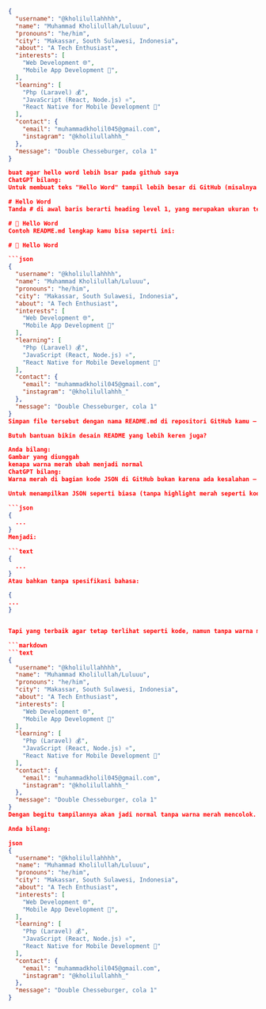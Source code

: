 ```json
{
  "username": "@kholilullahhhh",
  "name": "Muhammad Kholilullah/Luluuu",
  "pronouns": "he/him",
  "city": "Makassar, South Sulawesi, Indonesia",
  "about": "A Tech Enthusiast",
  "interests": [
    "Web Development 🌐",
    "Mobile App Development 📱",
  ],
  "learning": [
    "Php (Laravel) 💰",
    "JavaScript (React, Node.js) ⚛️",
    "React Native for Mobile Development 📱"
  ],
  "contact": {
    "email": "muhammadkholil045@gmail.com",
    "instagram": "@kholilullahhh_"
  },
  "message": "Double Chesseburger, cola 1"
}

buat agar hello word lebih bsar pada github saya
ChatGPT bilang:
Untuk membuat teks "Hello Word" tampil lebih besar di GitHub (misalnya di file README.md pada profil kamu), kamu bisa menggunakan sintaks Markdown. Berikut contoh untuk menampilkan "Hello Word" dengan ukuran besar:

# Hello Word
Tanda # di awal baris berarti heading level 1, yang merupakan ukuran terbesar dalam Markdown. Kalau kamu ingin membuatnya lebih mencolok, kamu bisa tambahkan emoji atau format lainnya:

# 👋 Hello Word
Contoh README.md lengkap kamu bisa seperti ini:

# 👋 Hello Word

```json
{
  "username": "@kholilullahhhh",
  "name": "Muhammad Kholilullah/Luluuu",
  "pronouns": "he/him",
  "city": "Makassar, South Sulawesi, Indonesia",
  "about": "A Tech Enthusiast",
  "interests": [
    "Web Development 🌐",
    "Mobile App Development 📱"
  ],
  "learning": [
    "Php (Laravel) 💰",
    "JavaScript (React, Node.js) ⚛️",
    "React Native for Mobile Development 📱"
  ],
  "contact": {
    "email": "muhammadkholil045@gmail.com",
    "instagram": "@kholilullahhh_"
  },
  "message": "Double Chesseburger, cola 1"
}
Simpan file tersebut dengan nama README.md di repositori GitHub kamu — jika ingin muncul di profil utama, buat repositori dengan nama sama seperti username kamu (contoh: kholilullahhhh).

Butuh bantuan bikin desain README yang lebih keren juga?

Anda bilang:
Gambar yang diunggah
kenapa warna merah ubah menjadi normal
ChatGPT bilang:
Warna merah di bagian kode JSON di GitHub bukan karena ada kesalahan — itu adalah highlighting otomatis dari GitHub untuk blok kode berdasarkan bahasa yang dikenali. Dalam kasus kamu, tampaknya kamu memakai triple backtick tanpa menyebut jenis bahasanya, atau menggunakan penanda bahasa yang salah.

Untuk menampilkan JSON seperti biasa (tanpa highlight merah seperti kode error), kamu bisa ganti dari:

```json
{
  ...
}
Menjadi:

```text
{
  ...
}
Atau bahkan tanpa spesifikasi bahasa:

{
...
}


Tapi yang terbaik agar tetap terlihat seperti kode, namun tanpa warna merah mencolok adalah:

```markdown
```text
{
  "username": "@kholilullahhhh",
  "name": "Muhammad Kholilullah/Luluuu",
  "pronouns": "he/him",
  "city": "Makassar, South Sulawesi, Indonesia",
  "about": "A Tech Enthusiast",
  "interests": [
    "Web Development 🌐",
    "Mobile App Development 📱"
  ],
  "learning": [
    "Php (Laravel) 💰",
    "JavaScript (React, Node.js) ⚛️",
    "React Native for Mobile Development 📱"
  ],
  "contact": {
    "email": "muhammadkholil045@gmail.com",
    "instagram": "@kholilullahhh_"
  },
  "message": "Double Chesseburger, cola 1"
}
Dengan begitu tampilannya akan jadi normal tanpa warna merah mencolok. Mau saya bantu edit README kamu jadi lebih keren juga?

Anda bilang:

json
{
  "username": "@kholilullahhhh",
  "name": "Muhammad Kholilullah/Luluuu",
  "pronouns": "he/him",
  "city": "Makassar, South Sulawesi, Indonesia",
  "about": "A Tech Enthusiast",
  "interests": [
    "Web Development 🌐",
    "Mobile App Development 📱",
  ],
  "learning": [
    "Php (Laravel) 💰",
    "JavaScript (React, Node.js) ⚛️",
    "React Native for Mobile Development 📱"
  ],
  "contact": {
    "email": "muhammadkholil045@gmail.com",
    "instagram": "@kholilullahhh_"
  },
  "message": "Double Chesseburger, cola 1"
}